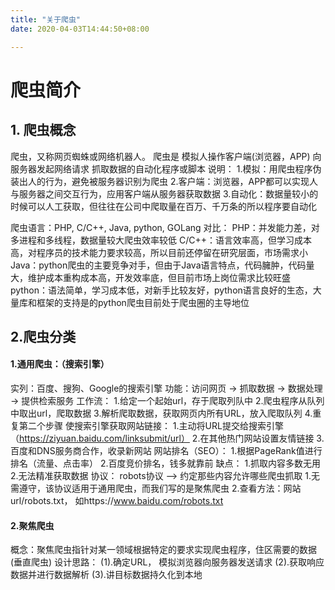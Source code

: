```yaml
---
title: "关于爬虫"
date: 2020-04-03T14:44:50+08:00

---
```


# 爬虫简介
## 1. 爬虫概念
爬虫，又称网页蜘蛛或网络机器人。
爬虫是 模拟人操作客户端(浏览器，APP)  向服务器发起网络请求   抓取数据的自动化程序或脚本
  说明：
	1.模拟：用爬虫程序伪装出人的行为，避免被服务器识别为爬虫
    2.客户端：浏览器，APP都可以实现人与服务器之间交互行为，应用客户端从服务器获取数据
    3.自动化：数据量较小的时候可以人工获取，但往往在公司中爬取量在百万、千万条的所以程序要自动化

 爬虫语言：PHP, C/C++, Java, python, GOLang
 对比：
	PHP：并发能力差，对多进程和多线程，数据量较大爬虫效率较低
    C/C++：语言效率高，但学习成本高，对程序员的技术能力要求较高，所以目前还停留在研究层面，市场需求小
    Java：python爬虫的主要竞争对手，但由于Java语言特点，代码臃肿，代码量大，维护成本重构成本高，开发效率底，但目前市场上岗位需求比较旺盛
    python：语法简单，学习成本低，对新手比较友好，python语言良好的生态，大量库和框架的支持是的python爬虫目前处于爬虫圈的主导地位
    
## 2.爬虫分类

#### 1.通用爬虫：（搜索引擎）
   实列：百度、搜狗、Google的搜索引擎
   功能：访问网页 -> 抓取数据 -> 数据处理 -> 提供检索服务
   工作流：
	1.给定一个起始url，存于爬取列队中
	2.爬虫程序从队列中取出url，爬取数据
	3.解析爬取数据，获取网页内所有URL，放入爬取队列
	4.重复第二个步骤
  使搜索引擎获取网站链接：
	1.主动将URL提交给搜索引擎（https://ziyuan.baidu.com/linksubmit/url）
    2.在其他热门网站设置友情链接
    3.百度和DNS服务商合作，收录新网站
  网站排名（SEO）：
	1.根据PageRank值进行排名（流量、点击率）
    2.百度竞价排名，钱多就靠前
  缺点：
	1.抓取内容多数无用
    2.无法精准获取数据
  协议： robots协议 --> 约定那些内容允许哪些爬虫抓取
	1.无需遵守，该协议适用于通用爬虫，而我们写的是聚焦爬虫
    2.查看方法：网站url/robots.txt， 如https://www.baidu.com/robots.txt

#### 2.聚焦爬虫
   概念：聚焦爬虫指针对某一领域根据特定的要求实现爬虫程序，住区需要的数据(垂直爬虫)
   设计思路： 
	(1).确定URL， 模拟浏览器向服务器发送请求
    (2).获取响应数据并进行数据解析
    (3).讲目标数据持久化到本地